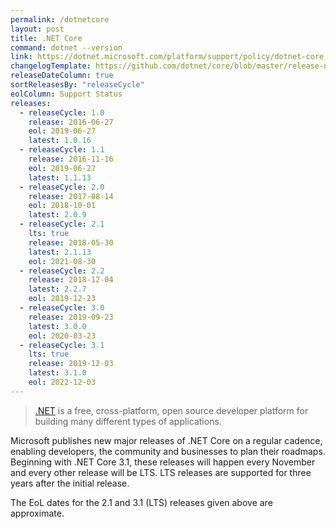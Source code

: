 ```yaml
---
permalink: /dotnetcore
layout: post
title: .NET Core
command: dotnet --version
link: https://dotnet.microsoft.com/platform/support/policy/dotnet-core
changelogTemplate: https://github.com/dotnet/core/blob/master/release-notes/__RELEASE_CYCLE__/__LATEST__/__LATEST__.md
releaseDateColumn: true
sortReleasesBy: "releaseCycle"
eolColumn: Support Status
releases:
  - releaseCycle: 1.0
    release: 2016-06-27
    eol: 2019-06-27
    latest: 1.0.16
  - releaseCycle: 1.1
    release: 2016-11-16
    eol: 2019-06-27
    latest: 1.1.13
  - releaseCycle: 2.0
    release: 2017-08-14
    eol: 2018-10-01
    latest: 2.0.9
  - releaseCycle: 2.1
    lts: true
    release: 2018-05-30
    latest: 2.1.13
    eol: 2021-08-30
  - releaseCycle: 2.2
    release: 2018-12-04
    latest: 2.2.7
    eol: 2019-12-23
  - releaseCycle: 3.0
    release: 2019-09-23
    latest: 3.0.0
    eol: 2020-03-23
  - releaseCycle: 3.1
    lts: true
    release: 2019-12-03
    latest: 3.1.0
    eol: 2022-12-03
---
```


> [.NET](https://dotnet.microsoft.com/) is a free, cross-platform, open source developer platform for building many different types of applications.

Microsoft publishes new major releases of .NET Core on a regular cadence, enabling developers, the community and businesses to plan their roadmaps. Beginning with .NET Core 3.1, these releases will happen every November and every other release will be LTS. LTS releases are supported for three years after the initial release.

The EoL dates for the 2.1 and 3.1 (LTS) releases given above are approximate.
